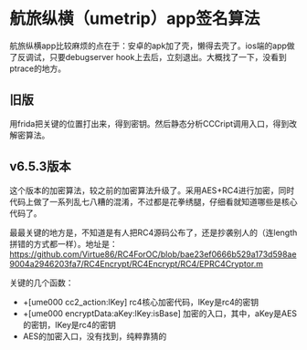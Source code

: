 # 航旅纵横（umetrip）app签名算法
航旅纵横app比较麻烦的点在于：安卓的apk加了壳，懒得去壳了。ios端的app做了反调试，只要debugserver hook上去后，立刻退出。大概找了一下，没看到ptrace的地方。

## 旧版
用frida把关键的位置打出来，得到密钥。然后静态分析CCCript调用入口，得到改解密算法。


## v6.5.3版本
这个版本的加密算法，较之前的加密算法升级了。采用AES+RC4进行加密，同时代码上做了一系列乱七八糟的混淆，不过都是花拳绣腿，仔细看就知道哪些是核心代码了。

最最关键的地方是，不知道是有人把RC4源码公布了，还是抄袭别人的（连length拼错的方式都一样）。地址是：https://github.com/Virtue86/RC4ForOC/blob/bae23ef0666b529a173d598ae9004a2946203fa7/RC4Encrypt/RC4Encrypt/RC4/EPRC4Cryptor.m

关键的几个函数：
- +[ume000 cc2_action:lKey]   rc4核心加密代码，lKey是rc4的密钥
- +[ume000 encryptData:aKey:lKey:isBase]   加密的入口，其中，aKey是AES的密钥，lKey是rc4的密钥
- AES的加密入口，没有找到，纯粹靠猜的
